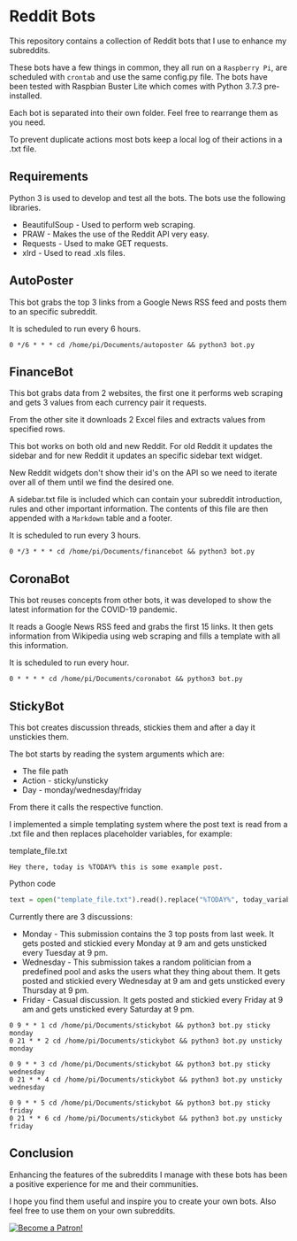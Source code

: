 # Reddit Bots

This repository contains a collection of Reddit bots that I use to enhance my subreddits.

These bots have a few things in common, they all run on a `Raspberry Pi`, are scheduled with `crontab` and use the same config.py file. The bots have been tested with Raspbian Buster Lite which comes with Python 3.7.3 pre-installed.

Each bot is separated into their own folder. Feel free to rearrange them as you need.

To prevent duplicate actions most bots keep a local log of their actions in a .txt file.

## Requirements

Python 3 is used to develop and test all the bots. The bots use the following libraries.

* BeautifulSoup - Used to perform web scraping.
* PRAW - Makes the use of the Reddit API very easy.
* Requests - Used to make GET requests.
* xlrd - Used to read .xls files.

## AutoPoster

This bot grabs the top 3 links from a Google News RSS feed and posts them to an specific subreddit.

It is scheduled to run every 6 hours.

`0 */6 * * * cd /home/pi/Documents/autoposter && python3 bot.py`

## FinanceBot

This bot grabs data from 2 websites, the first one it performs web scraping and gets 3 values from each currency pair it requests.

From the other site it downloads 2 Excel files and extracts values from specified rows.

This bot works on both old and new Reddit. For old Reddit it updates the sidebar and for new Reddit it updates an specific sidebar text widget.

New Reddit widgets don't show their id's on the API so we need to iterate over all of them until we find the desired one.

A sidebar.txt file is included which can contain your subreddit introduction, rules and other important information. The contents of this file are then appended with a `Markdown` table and a footer.

It is scheduled to run every 3 hours.

`0 */3 * * * cd /home/pi/Documents/financebot && python3 bot.py`

## CoronaBot

This bot reuses concepts from other bots, it was developed to show the latest information for the COVID-19 pandemic.

It reads a Google News RSS feed and grabs the first 15 links. It then gets information from Wikipedia using web scraping and fills a template with all this information.

It is scheduled to run every hour.

`0 * * * * cd /home/pi/Documents/coronabot && python3 bot.py`

## StickyBot

This bot creates discussion threads, stickies them and after a day it unstickies them.

The bot starts by reading the system arguments which are:

* The file path
* Action - sticky/unsticky
* Day - monday/wednesday/friday

From there it calls the respective function.

I implemented  a simple templating system where the post text is read from a .txt file and then replaces placeholder variables, for example:

template_file.txt

```
Hey there, today is %TODAY% this is some example post.
```

Python code

```python
text = open("template_file.txt").read().replace("%TODAY%", today_variable)
```


Currently there are 3 discussions:

* Monday - This submission contains the 3 top posts from last week. It gets posted and stickied every Monday at 9 am and gets unsticked every Tuesday at 9 pm.
* Wednesday - This submission takes a random politician from a predefined pool and asks the users what they thing about them. It gets posted and stickied every Wednesday at 9 am and gets unsticked every Thursday at 9 pm.
* Friday - Casual discussion. It gets posted and stickied every Friday at 9 am and gets unsticked every Saturday at 9 pm.

```
0 9 * * 1 cd /home/pi/Documents/stickybot && python3 bot.py sticky monday
0 21 * * 2 cd /home/pi/Documents/stickybot && python3 bot.py unsticky monday

0 9 * * 3 cd /home/pi/Documents/stickybot && python3 bot.py sticky wednesday
0 21 * * 4 cd /home/pi/Documents/stickybot && python3 bot.py unsticky wednesday

0 9 * * 5 cd /home/pi/Documents/stickybot && python3 bot.py sticky friday
0 21 * * 6 cd /home/pi/Documents/stickybot && python3 bot.py unsticky friday
```

## Conclusion

Enhancing the features of the subreddits I manage with these bots has been a positive experience for me and their communities.

I hope you find them useful and inspire you to create your own bots. Also feel free to use them on your own subreddits.

[![Become a Patron!](https://c5.patreon.com/external/logo/become_a_patron_button.png)](https://www.patreon.com/bePatron?u=20521425)
